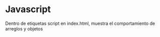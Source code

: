 # Javascript

Dentro de etiquetas script en index.html, muestra el comportamiento
de arreglos y objetos
